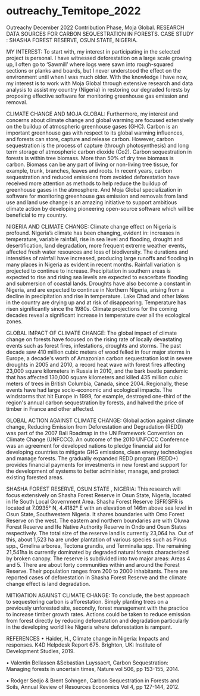 # outreachy_Temitope_2022
Outreachy December 2022 Contribution Phase, Moja Global.
RESEARCH DATA SOURCES FOR CARBON  SEQUESTRATION IN FORESTS.
CASE STUDY : SHASHA FOREST RESERVE, OSUN STATE,  NIGERIA.

MY INTEREST: To start with, my interest in participating in the selected project is personal. I have witnessed deforestation on a large scale growing up, I often go to ‘Sawmill’ where logs were sawn into rough-squared sections or planks and boards, but I never understood the effect on the environment until when I was much older.  With the knowledge I have now, my interest is to work with Moja Global through extensive research and data analysis to assist my country (Nigeria) in restoring our degraded forests by proposing effective software for monitoring greenhouse gas emission and removal.

CLIMATE CHANGE AND MOJA GLOBAL: Furthermore, my interest and concerns about climate change and global warming are focused extensively on the buildup of atmospheric greenhouse gases (GHC). Carbon is an important greenhouse gas with respect to its global warming influences,  and forests can store, capture and release carbon. However, carbon sequestration is the process of capture (through photosynthesis) and long term storage of atmospheric carbon dioxide (Co2). Carbon sequestration in forests is within tree biomass. More than 50% of dry tree biomass is carbon. Biomass can be any part of living or non-living tree tissue, for example,  trunk, branches, leaves and roots.  In recent years, carbon sequestration and reduced emissions from avoided deforestation have received more attention as methods to help reduce the buildup of greenhouse gases in the atmosphere. And Moja Global specialization in software for monitoring greenhouse gas emission and removals from land use and land use change is an amazing initiative to support ambitious climate action by developing pioneering open-source software which will be beneficial to my country. 

NIGERIA AND CLIMATE CHANGE: Climate change effect on Nigeria is profound. Nigeria’s climate has been changing, evident in: increases in temperature, variable rainfall, rise in sea level and flooding, drought and desertification, land degradation, more frequent extreme weather events, affected fresh water resources and loss of biodiversity.  The durations and intensities of rainfall have increased, producing large runoffs and flooding in many places in Nigeria as evident  in recent months. Rainfall variation is projected to continue to increase. Precipitation in southern areas is expected to rise and rising sea levels are expected to exacerbate flooding and submersion of coastal lands.  Droughts have also become a constant in Nigeria, and are expected to continue in Northern Nigeria, arising from a decline in precipitation and rise in temperature. Lake Chad and other lakes in the country are drying up and at risk of disappearing. Temperature has risen significantly since the 1980s. Climate projections for the coming decades reveal a significant increase in temperature over all the ecological zones.

GLOBAL IMPACT OF CLIMATE CHANGE: The global impact of climate change on forests have focused on the rising rate of locally devastating events such as forest fires, infestations, droughts and storms. The past decade saw 410 million cubic meters of wood felled in four major storms in Europe, a decade's worth of Amazonian carbon sequestration lost in severe droughts in 2005 and 2010, a record heat wave with forest fires affecting 23,000 square kilometers in Russia in 2010, and the bark beetle pandemic that has affected 130,000 square kilometers and killed 435 million cubic meters of trees in British Columbia, Canada, since 2004. Regionally, these events have had large socio-economic and ecological impacts. The windstorms that hit Europe in 1999, for example, destroyed one-third of the region's annual carbon sequestration by forests, and halved the price of timber in France and other affected.   


GLOBAL ACTION AGAINST CLIMATE CHANGE: Global action against climate change,  Reducing Emission from Deforestation and Degradation (REDD) was part of the 2007 Bali Roadmap in the UN Framework Convention on Climate Change (UNFCCC). An outcome of the 2010 UNFCCC Conference was an agreement for developed nations to pledge financial aid for developing countries to mitigate GHG emissions, clean energy technologies and manage forests.  The gradually expanded REDD program (REDD+) provides financial payments for investments in new forest and support for the development of systems to better administer, manage, and protect existing forested areas.

SHASHA FOREST RESERVE, OSUN STATE , NIGERIA: This research will focus extensively on Shasha Forest Reserve in Osun State, Nigeria, located in Ife South Local Government Area. Shasha Forest Reserve (SFR)SFR is located at 7.0935° N, 4.4182° E with an elevation  of 146m above sea level in Osun State, Southwestern Nigeria. It shares boundaries with Omo Forest Reserve on the west. The eastern and northern boundaries are with Oluwa Forest Reserve and Ife Native Authority Reserve in Ondo and Osun States respectively. The total size of the reserve land is currently 23,064 ha. Out of this, about 1,523 ha are under plantation of various species such as Pinus spp., Gmelina arborea, Tectona grandis, and Terminalia spp. The remaining 21,541ha is currently dominated by degraded natural forests characterized by broken canopy. The reserve is subdivided into two  major areas: Areas 4 and 5. There are about forty communities within and around the Forest Reserve. Their population ranges from 200 to 2000 inhabitants. There are reported cases of deforestation in Shasha Forest Reserve and the climate change effect is land degradation.

MITIGATION AGAINST CLIMATE CHANGE: To conclude,  the best approach to sequestering carbon is afforestation. Simply planting trees on a previously unforested site, secondly, forest management with the practice to increase timber growth rates. Actions could be taken to reduce emission from forest directly by reducing deforestation and degradation particularly in the developing world like Nigeria where deforestation is rampant. 

REFERENCES
•	Haider, H., Climate change in Nigeria: Impacts and responses. K4D Helpdesk Report 675. Brighton, UK: Institute of Development Studies, 2019.

•	Valentin Bellassen &Sebastian Luyssaert, Carbon Sequestration: Managing forests in uncertain times, Nature vol 506, pp 153-155, 2014.

•	Rodger Sedjo & Brent Sohngen, Carbon Sequestration in Forests and Soils, Annual Review of Resources Economics Vol 4, pp 127-144, 2012.

